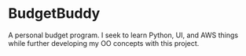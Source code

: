 # BudgetBuddy
A personal budget program. I seek to learn Python, UI, and AWS things while further developing my OO concepts with this project. 
